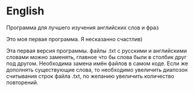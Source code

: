 # English
Программа для лучшего изучения английских слов и фраз

Это моя первая программа. Я несказанно счастлив)

Эта первая версия программы.
файлы  .txt с русскими и английскими словами можно заменять, главное что бы слова были в столбик друг под другом.
Необходима замена имён файлов в самом коде.
Если же дополнять существующие слова, то необходимо увеличить диапозон считывания строк файла .txt, по желанию увеличить количество повторений.
